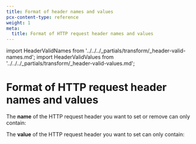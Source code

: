 ```yaml
---
title: Format of header names and values
pcx-content-type: reference
weight: 1
meta:
  title: Format of HTTP request header names and values
---
```


import HeaderValidNames from '../../../_partials/transform/_header-valid-names.md';
import HeaderValidValues from '../../../_partials/transform/_header-valid-values.md';

# Format of HTTP request header names and values

The **name** of the HTTP request header you want to set or remove can only contain:

<HeaderValidNames />

The **value** of the HTTP request header you want to set can only contain:

<HeaderValidValues />
